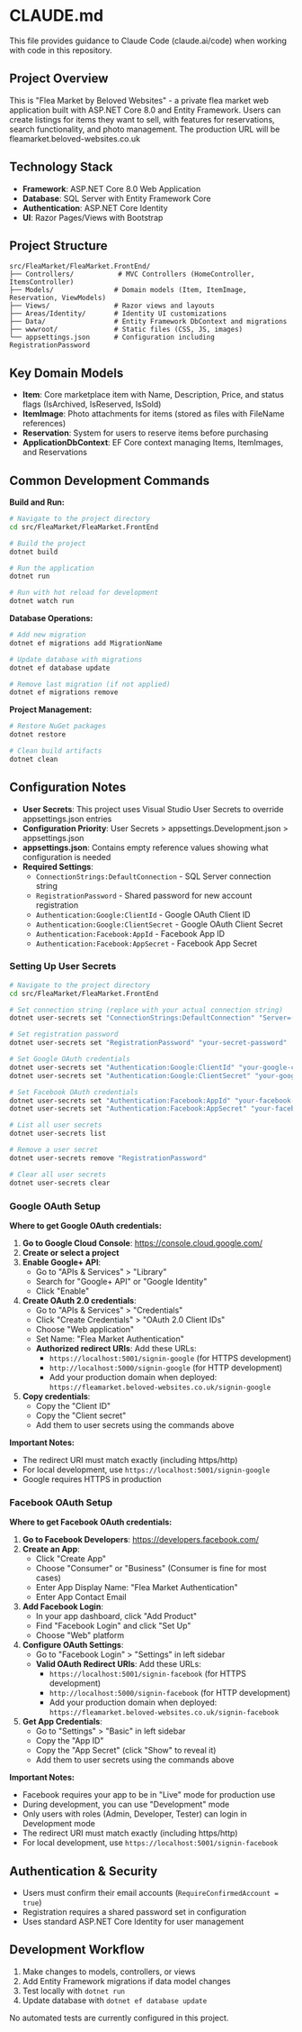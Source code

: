 # CLAUDE.md

This file provides guidance to Claude Code (claude.ai/code) when working with code in this repository.

## Project Overview

This is "Flea Market by Beloved Websites" - a private flea market web application built with ASP.NET Core 8.0 and Entity Framework. Users can create listings for items they want to sell, with features for reservations, search functionality, and photo management. The production URL will be fleamarket.beloved-websites.co.uk

## Technology Stack

- **Framework**: ASP.NET Core 8.0 Web Application
- **Database**: SQL Server with Entity Framework Core
- **Authentication**: ASP.NET Core Identity
- **UI**: Razor Pages/Views with Bootstrap

## Project Structure

```
src/FleaMarket/FleaMarket.FrontEnd/
├── Controllers/           # MVC Controllers (HomeController, ItemsController)
├── Models/               # Domain models (Item, ItemImage, Reservation, ViewModels)
├── Views/                # Razor views and layouts
├── Areas/Identity/       # Identity UI customizations
├── Data/                 # Entity Framework DbContext and migrations
├── wwwroot/              # Static files (CSS, JS, images)
└── appsettings.json      # Configuration including RegistrationPassword
```

## Key Domain Models

- **Item**: Core marketplace item with Name, Description, Price, and status flags (IsArchived, IsReserved, IsSold)
- **ItemImage**: Photo attachments for items (stored as files with FileName references)
- **Reservation**: System for users to reserve items before purchasing
- **ApplicationDbContext**: EF Core context managing Items, ItemImages, and Reservations

## Common Development Commands

**Build and Run:**
```bash
# Navigate to the project directory
cd src/FleaMarket/FleaMarket.FrontEnd

# Build the project
dotnet build

# Run the application
dotnet run

# Run with hot reload for development
dotnet watch run
```

**Database Operations:**
```bash
# Add new migration
dotnet ef migrations add MigrationName

# Update database with migrations
dotnet ef database update

# Remove last migration (if not applied)
dotnet ef migrations remove
```

**Project Management:**
```bash
# Restore NuGet packages
dotnet restore

# Clean build artifacts
dotnet clean
```

## Configuration Notes

- **User Secrets**: This project uses Visual Studio User Secrets to override appsettings.json entries
- **Configuration Priority**: User Secrets > appsettings.Development.json > appsettings.json
- **appsettings.json**: Contains empty reference values showing what configuration is needed
- **Required Settings**: 
  - `ConnectionStrings:DefaultConnection` - SQL Server connection string
  - `RegistrationPassword` - Shared password for new account registration
  - `Authentication:Google:ClientId` - Google OAuth Client ID
  - `Authentication:Google:ClientSecret` - Google OAuth Client Secret
  - `Authentication:Facebook:AppId` - Facebook App ID
  - `Authentication:Facebook:AppSecret` - Facebook App Secret

### Setting Up User Secrets

```bash
# Navigate to the project directory
cd src/FleaMarket/FleaMarket.FrontEnd

# Set connection string (replace with your actual connection string)
dotnet user-secrets set "ConnectionStrings:DefaultConnection" "Server=(localdb)\\mssqllocaldb;Database=aspnet-FleaMarket.FrontEnd-066e6f2f-7909-47a4-89d5-58624ccd7525;Trusted_Connection=True;MultipleActiveResultSets=true"

# Set registration password
dotnet user-secrets set "RegistrationPassword" "your-secret-password"

# Set Google OAuth credentials
dotnet user-secrets set "Authentication:Google:ClientId" "your-google-client-id"
dotnet user-secrets set "Authentication:Google:ClientSecret" "your-google-client-secret"

# Set Facebook OAuth credentials
dotnet user-secrets set "Authentication:Facebook:AppId" "your-facebook-app-id"
dotnet user-secrets set "Authentication:Facebook:AppSecret" "your-facebook-app-secret"

# List all user secrets
dotnet user-secrets list

# Remove a user secret
dotnet user-secrets remove "RegistrationPassword"

# Clear all user secrets
dotnet user-secrets clear
```

### Google OAuth Setup

**Where to get Google OAuth credentials:**

1. **Go to Google Cloud Console**: https://console.cloud.google.com/
2. **Create or select a project**
3. **Enable Google+ API**:
   - Go to "APIs & Services" > "Library"
   - Search for "Google+ API" or "Google Identity"
   - Click "Enable"
4. **Create OAuth 2.0 credentials**:
   - Go to "APIs & Services" > "Credentials"
   - Click "Create Credentials" > "OAuth 2.0 Client IDs"
   - Choose "Web application"
   - Set Name: "Flea Market Authentication"
   - **Authorized redirect URIs**: Add these URLs:
     - `https://localhost:5001/signin-google` (for HTTPS development)
     - `http://localhost:5000/signin-google` (for HTTP development)
     - Add your production domain when deployed: `https://fleamarket.beloved-websites.co.uk/signin-google`
5. **Copy credentials**:
   - Copy the "Client ID" 
   - Copy the "Client secret"
   - Add them to user secrets using the commands above

**Important Notes:**
- The redirect URI must match exactly (including https/http)
- For local development, use `https://localhost:5001/signin-google`
- Google requires HTTPS in production

### Facebook OAuth Setup

**Where to get Facebook OAuth credentials:**

1. **Go to Facebook Developers**: https://developers.facebook.com/
2. **Create an App**:
   - Click "Create App"
   - Choose "Consumer" or "Business" (Consumer is fine for most cases)
   - Enter App Display Name: "Flea Market Authentication"
   - Enter App Contact Email
3. **Add Facebook Login**:
   - In your app dashboard, click "Add Product"
   - Find "Facebook Login" and click "Set Up"
   - Choose "Web" platform
4. **Configure OAuth Settings**:
   - Go to "Facebook Login" > "Settings" in left sidebar
   - **Valid OAuth Redirect URIs**: Add these URLs:
     - `https://localhost:5001/signin-facebook` (for HTTPS development)
     - `http://localhost:5000/signin-facebook` (for HTTP development)  
     - Add your production domain when deployed: `https://fleamarket.beloved-websites.co.uk/signin-facebook`
5. **Get App Credentials**:
   - Go to "Settings" > "Basic" in left sidebar
   - Copy the "App ID"
   - Copy the "App Secret" (click "Show" to reveal it)
   - Add them to user secrets using the commands above

**Important Notes:**
- Facebook requires your app to be in "Live" mode for production use
- During development, you can use "Development" mode
- Only users with roles (Admin, Developer, Tester) can login in Development mode
- The redirect URI must match exactly (including https/http)
- For local development, use `https://localhost:5001/signin-facebook`

## Authentication & Security

- Users must confirm their email accounts (`RequireConfirmedAccount = true`)
- Registration requires a shared password set in configuration
- Uses standard ASP.NET Core Identity for user management

## Development Workflow

1. Make changes to models, controllers, or views
2. Add Entity Framework migrations if data model changes
3. Test locally with `dotnet run`
4. Update database with `dotnet ef database update`

No automated tests are currently configured in this project.